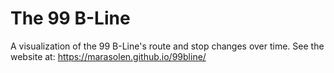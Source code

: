 # The 99 B-Line

A visualization of the 99 B-Line's route and stop changes over time. See the website at: https://marasolen.github.io/99bline/
